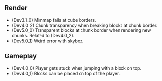 ## Render
- (Dev3.1_0) Mimmap fails at cube borders.
- (Dev4.0_2) Chunk transparency when breaking blocks at chunk border.
- (Dev5.0_0) Transparent blocks at chunk border when rendering new chunks. Related to (Dev4.0_2).
- (Dev5.0_1) Weird error with skybox.

## Gameplay
- (Dev4.0_0) Player gets stuck when jumping with a block on top.
- (Dev4.0_1) Blocks can be placed on top of the player.